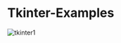 # Tkinter-Examples


![tkinter1](https://user-images.githubusercontent.com/82834644/119679753-75726300-bdf5-11eb-9417-0e711beedb49.PNG)


